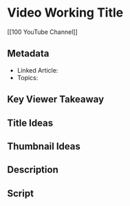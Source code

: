# Video Working Title

[[100 YouTube Channel]]

## Metadata
- Linked Article: 
- Topics: 

## Key Viewer Takeaway

## Title Ideas

## Thumbnail Ideas

## Description

## Script